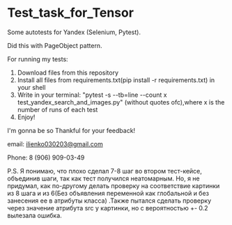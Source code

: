 # Test_task_for_Tensor
Some autotests for Yandex (Selenium, Pytest).

Did this with PageObject pattern.

For running my tests:

1) Download files from this repository
2) Install all files from requirements.txt(pip install -r requirements.txt) in your shell
3) Write in your terminal: "pytest -s --tb=line --count x test_yandex_search_and_images.py" (without quotes ofc),where x is the number of runs of each test
4) Enjoy!

I'm gonna be so Thankful for your feedback!

email: ilienko030203@gmail.com

Phone: 8 (906) 909-03-49





P.S. Я понимаю, что плохо сделал 7-8 шаг во втором тест-кейсе, объединив шаги, так как тест получился неатомарным.
Но, я не придумал, как по-другому делать проверку на соответствие картинки из 8 шага и из 6(Без объявления переменной как глобальной и без занесения ее в атрибуты класса)
.Также пытался сделать проверку через значение атрибута src у картинки, но с вероятностью +- 0.2 вылезала ошибка.
